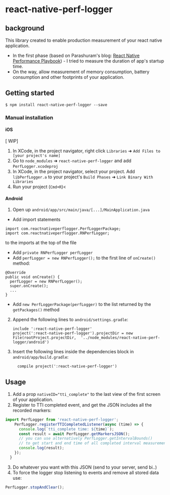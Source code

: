 # react-native-perf-logger

## background
This library created to enable production measurement of your react native application.
- In the first phase (based on Parashuram's blog: [React Native Performance Playbook](http://blog.nparashuram.com/2018/11/react-native-performance-playbook-part-i.html)) - I tried to measure the duration of app's startup time.
- On the way, allow measurement of memory consumption, battery consumption and other footprints of your application.



## Getting started

`$ npm install react-native-perf-logger --save`


### Manual installation

#### iOS

[ WIP] 
1. In XCode, in the project navigator, right click `Libraries` ➜ `Add Files to [your project's name]`
2. Go to `node_modules` ➜ `react-native-perf-logger` and add `PerfLogger.xcodeproj`
3. In XCode, in the project navigator, select your project. Add `libPerfLogger.a` to your project's `Build Phases` ➜ `Link Binary With Libraries`
4. Run your project (`Cmd+R`)<

#### Android

1. Open up `android/app/src/main/java/[...]/MainApplication.java`
  - Add import statements
  ```
  import com.reactnativeperflogger.PerfLoggerPackage; 
  import com.reactnativeperflogger.RNPerfLogger;
  ``` 
to the imports at the top of the file
  - Add `private RNPerfLogger perfLogger` 
  - Add `perfLogger = new RNPerfLogger();` to the first line of `onCreate()` method:
  ```
  @Override
  public void onCreate() {
    perfLogger = new RNPerfLogger();
    super.onCreate();
    ...
  }
  ```
  - Add `new PerfLoggerPackage(perfLogger)` to the list returned by the `getPackages()` method

2. Append the following lines to `android/settings.gradle`:
  	```
  	include ':react-native-perf-logger'
  	project(':react-native-perf-logger').projectDir = new File(rootProject.projectDir, 	'../node_modules/react-native-perf-logger/android')
  	```
3. Insert the following lines inside the dependencies block in `android/app/build.gradle`:
  	```
      compile project(':react-native-perf-logger')
  	```

## Usage

1. Add a prop `nativeID="tti_complete"` to the last view of the first screen of your application.
2. Register to TTI completed event, and get the JSON includes all the recorded markers:

```javascript
import PerfLogger from 'react-native-perf-logger';
    PerfLogger.registerTTICompletedListener(async (time) => {
      console.log(`tti_complete time: ${time}`);
      const result = await PerfLogger.getMarkersJSON();
      // you can use alternatively PerfLogger.getIntervalBounds()
      // to get start and end time of all completed interval measurements 
      console.log(result);
    });
  }
```
3. Do whatever you want with this JSON (send to your server, send bi..)
4. To force the logger stop listening to events and remove all stored data use:
```javascript
PerfLogger.stopAndClear();
``` 
